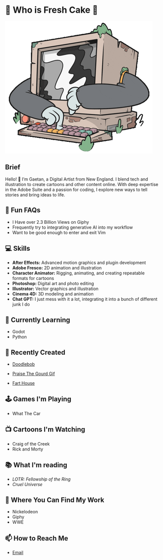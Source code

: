 # 🍰 Who is Fresh Cake 🍰

![image](Screentime.GIF)

## Brief
Hello! 👋 I’m Gaetan, a Digital Artist from New England. I blend tech and illustration to create cartoons and other content online. With deep expertise in the Adobe Suite and a passion for coding, I explore new ways to tell stories and bring ideas to life.

## 🤩 Fun FAQs
- I Have over 2.3 Billion Views on Giphy
- Frequently try to integrating generative AI into my workflow
- Want to be good enough to enter and exit Vim

## 💻 Skills

- **After Effects:** Advanced motion graphics and plugin development
- **Adobe Fresco:** 2D animation and illustration
- **Character Animator:** Rigging, animating, and creating repeatable formats for cartoons
- **Photoshop:** Digital art and photo editing
- **Illustrator:** Vector graphics and illustration
- **Cinema 4D:** 3D modeling and animation
- **Chat GPT:** I just mess with it a lot, integrating it into a bunch of different junk I do

## 🌱 Currently Learning
- Godot
- Python

## 🎨 Recently Created

- [Doodlebob](https://www.youtube.com/playlist?list=PLX34qDh_nH5G5kOzGykl-cDy_gixcQ23J)

- [Praise The Gourd Gif](https://media.giphy.com/media/TivJ7D5P2OXJxGqhmD/giphy.gif)

- [Fart House](https://fresh-cake.itch.io/fart-house)

## 🕹️ Games I'm Playing
- What The Car

## 📺 Cartoons I'm Watching
- Craig of the Creek
- Rick and Morty

## 📚 What I'm reading
- *LOTR: Fellowship of the Ring*
- *Cruel Universe*

## 📁 Where You Can Find My Work
- Nickelodeon
- Giphy
- WWE

## 📫 How to Reach Me

- [Email](mailto:gaetan@freshcake.wtf)
